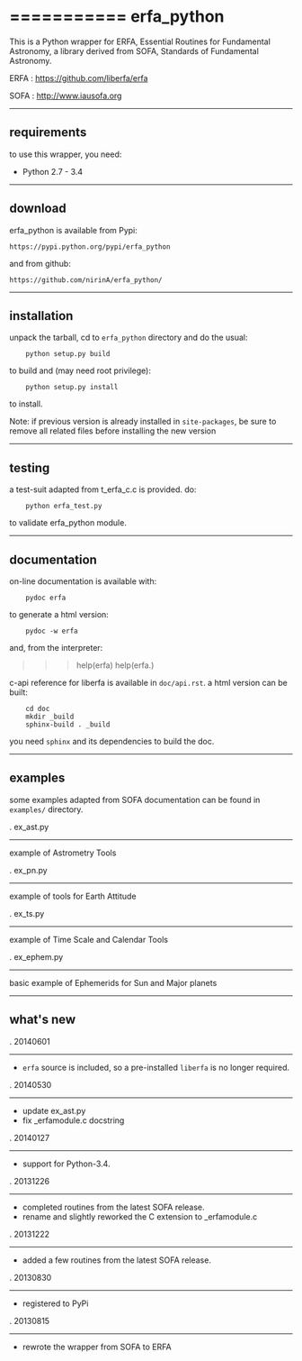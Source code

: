 ===========
erfa_python
===========

This is a Python wrapper for ERFA, Essential Routines for 
Fundamental Astronomy, a library derived from SOFA,
Standards of Fundamental Astronomy.

ERFA : https://github.com/liberfa/erfa

SOFA : http://www.iausofa.org

-----------
requirements
-----------

to use this wrapper, you need:

* Python 2.7 - 3.4

--------
download
--------

erfa_python is available from Pypi:

    https://pypi.python.org/pypi/erfa_python

and from github:

    https://github.com/nirinA/erfa_python/
    
------------
installation
------------

unpack the tarball, cd to ``erfa_python`` directory and do the usual:

```
    python setup.py build
```

to build and (may need root privilege):

```
    python setup.py install
```

to install.

Note: if previous version is already installed in ``site-packages``,
be sure to remove all related files before installing the new version

-------
testing
-------

a test-suit adapted from t_erfa_c.c is provided.
do:

```
    python erfa_test.py
```

to validate erfa_python module.

-------------
documentation
-------------

on-line documentation is available with:

```
    pydoc erfa
```

to generate a html version:

```
    pydoc -w erfa
```
    
and, from the interpreter:

   >>> help(erfa)
   >>> help(erfa.<function>)

c-api reference for liberfa is available in ``doc/api.rst``.
a html version can be built:

```
    cd doc   
    mkdir _build  
    sphinx-build . _build
```

you need ``sphinx`` and its dependencies to build the doc.

--------
examples
--------

some examples adapted from SOFA documentation
can be found in ``examples/`` directory.

. ex_ast.py
***********

  example of Astrometry Tools

. ex_pn.py
***********

  example of tools for Earth Attitude 

. ex_ts.py
***********

  example of Time Scale and Calendar Tools

. ex_ephem.py
***********

  basic example of Ephemerids for Sun and Major planets

----------
what's new
----------

. 20140601
**********

- ``erfa`` source is included, so a pre-installed ``liberfa`` is no longer required.

. 20140530
**********

- update ex_ast.py
- fix _erfamodule.c docstring

. 20140127
**********

- support for Python-3.4.

. 20131226
**********

- completed routines from the latest SOFA release.
- rename and slightly reworked the C extension to _erfamodule.c

. 20131222
**********

- added a few routines from the latest SOFA release.

. 20130830
**********

- registered to PyPi

. 20130815
**********

- rewrote the wrapper from SOFA to ERFA

